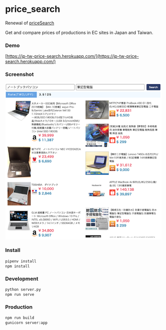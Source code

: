 # price_search

Renewal of [priceSearch](https://github.com/hrdrq/priceSearch)

Get and compare prices of productions in EC sites in Japan and Taiwan.

### Demo
[https://jp-tw-price-search.herokuapp.com/](https://jp-tw-price-search.herokuapp.com/)

### Screenshot
![](https://raw.githubusercontent.com/hrdrq/price_search/master/screenshot.png)

### Install
```
pipenv install
npm install
```

### Development
```
python server.py
npm run serve
```

### Production
```
npm run build
gunicorn server:app
```
